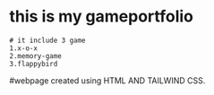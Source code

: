 # this is my gameportfolio
    # it include 3 game 
    1.x-o-x
    2.memory-game
    3.flappybird

#webpage created using HTML AND TAILWIND CSS.